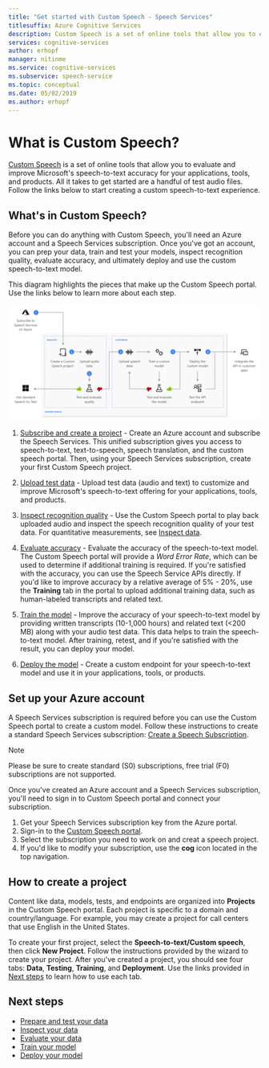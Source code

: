 ```yaml
---
title: "Get started with Custom Speech - Speech Services"
titlesuffix: Azure Cognitive Services
description: Custom Speech is a set of online tools that allow you to evaluate and improve Microsoft's speech-to-text accuracy for your applications, tools, and products. All it takes to get started are a handful of test audio files. Follow the links below to start creating a custom speech-to-text experience.
services: cognitive-services
author: erhopf
manager: nitinme
ms.service: cognitive-services
ms.subservice: speech-service
ms.topic: conceptual
ms.date: 05/02/2019
ms.author: erhopf
---
```


# What is Custom Speech?

[Custom Speech](https://portal.cris.ai/customspeech.html) is a set of online tools that allow you to evaluate and improve Microsoft's speech-to-text accuracy for your applications, tools, and products. All it takes to get started are a handful of test audio files. Follow the links below to start creating a custom speech-to-text experience.

## What's in Custom Speech?

Before you can do anything with Custom Speech, you'll need an Azure account and a Speech Services subscription. Once you've got an account, you can prep your data, train and test your models, inspect recognition quality, evaluate accuracy, and ultimately deploy and use the custom speech-to-text model.

This diagram highlights the pieces that make up the Custom Speech portal. Use the links below to learn more about each step.

![Highlights the different components that make up the Custom Speech portal.](./media/custom-speech/custom-speech-overview.png)

1. [Subscribe and create a project](#set-up-your-azure-account) - Create an Azure account and subscribe the Speech Services. This unified subscription gives you access to speech-to-text, text-to-speech, speech translation, and the custom speech portal. Then, using your Speech Services subscription, create your first Custom Speech project.

2. [Upload test data](how-to-custom-speech-test-data.md) - Upload test data (audio and text) to customize and improve Microsoft's speech-to-text offering for your applications, tools, and products.

3. [Inspect recognition quality](how-to-custom-speech-inspect-data.md) - Use the Custom Speech portal to play back uploaded audio and inspect the speech recognition quality of your test data. For quantitative measurements, see [Inspect data](how-to-custom-speech-inspect-data.md).

4. [Evaluate accuracy](how-to-custom-speech-evaluate-data.md) - Evaluate the accuracy of the speech-to-text model. The Custom Speech portal will provide a *Word Error Rate*, which can be used to determine if additional training is required. If you're satisfied with the accuracy, you can use the Speech Service APIs directly. If you'd like to improve accuracy by a relative average of 5% - 20%, use the **Training** tab in the portal to upload additional training data, such as human-labeled transcripts and related text.

5. [Train the model](how-to-custom-speech-train-model.md) - Improve the accuracy of your speech-to-text model by providing written transcripts (10-1,000 hours) and related text (<200 MB) along with your audio test data. This data helps to train the speech-to-text model. After training, retest, and if you're satisfied with the result, you can deploy your model.

6. [Deploy the model](how-to-custom-speech-deploy-model.md) - Create a custom endpoint for your speech-to-text model and use it in your applications, tools, or products.

## Set up your Azure account

A Speech Services subscription is required before you can use the Custom Speech portal to create a custom model. Follow these instructions to create a standard Speech Services subscription: [Create a Speech Subscription](https://docs.microsoft.com/en-us/azure/cognitive-services/speech-service/get-started#new-azure-account).

> [!NOTE]
> Please be sure to create standard (S0) subscriptions, free trial (F0) subscriptions are not supported.

Once you've created an Azure account and a Speech Services subscription, you'll need to sign in to Custom Speech portal and connect your subscription.

1. Get your Speech Services subscription key from the Azure portal.
2. Sign-in to the [Custom Speech portal](https://portal.cris.ai/customspeech.html).
3. Select the subscription you need to work on and creat a speech project.
4. If you'd like to modify your subscription, use the **cog** icon located in the top navigation.

## How to create a project

Content like data, models, tests, and endpoints are organized into **Projects** in the Custom Speech portal. Each project is specific to a domain and country/language. For example, you may create a project for call centers that use English in the United States.

To create your first project, select the **Speech-to-text/Custom speech**, then click **New Project**. Follow the instructions provided by the wizard to create your project. After you've created a project, you should see four tabs: **Data**, **Testing**, **Training**, and **Deployment**. Use the links provided in [Next steps](#next-steps) to learn how to use each tab.

## Next steps

* [Prepare and test your data](how-to-custom-speech-test-data.md)
* [Inspect your data](how-to-custom-speech-inspect-data.md)
* [Evaluate your data](how-to-custom-speech-evaluate-data.md)
* [Train your model](how-to-custom-speech-train-model.md)
* [Deploy your model](how-to-custom-speech-deploy-model.md)
